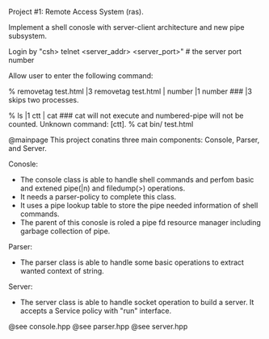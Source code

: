 Project #1: Remote Access System (ras).

Implement a shell conosle with server-client architecture and new pipe subsystem.

Login by "csh> telnet <server_addr> <server_port>" # the server port number

Allow user to enter the following command:

% removetag test.html |3 removetag test.html | number |1 number ### |3 skips two processes.

% ls |1 ctt | cat ### cat will not execute and numbered-pipe will not be counted.
Unknown command: [ctt].
% cat
bin/
test.html

@mainpage
This project conatins three main components: Console, Parser, and Server.

Conosle:
- The console class is able to handle shell commands and perfom basic and extened pipe(|n) and filedump(>) operations.
- It needs a parser-policy to complete this class.
- It uses a pipe lookup table to store the pipe needed information of shell commands.
- The parent of this conosle is roled a pipe fd resource manager including garbage collection of pipe.

Parser:
- The parser class is able to handle some basic operations to extract wanted context of string.

Server:
- The server class is able to handle socket operation to build a server. It accepts a Service policy with "run" interface.

@see console.hpp
@see parser.hpp
@see server.hpp

